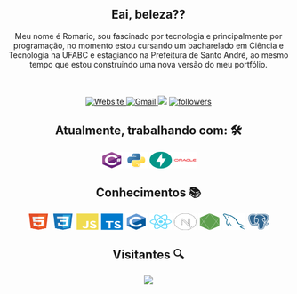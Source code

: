 <div align="center">
<h2>Eai, beleza??</h2>
  
<p>
  Meu nome é Romario, sou fascinado por tecnologia e principalmente por programação, no momento estou cursando um bacharelado em Ciência e Tecnologia na UFABC e estagiando na Prefeitura de Santo André, ao mesmo tempo que estou construindo uma nova versão do meu portfólio.<br /> <br />
</p>

<br />
  
<div style="display: inline-block">
    <a href="https://romario-negreiros.github.io/Portfolio/">
      <img alt="Website" title="Portfólio" src="https://img.shields.io/badge/-Website-47CCCC?style=for-the-badge&logo=Google-Chrome&logoColor=white&link=https://romario-negreiros.github.io/Portfolio/"/>
    </a>
    <a href="mailto:nromario482@gmail.com">
      <img alt="Gmail" title="Gmail" src="https://img.shields.io/badge/Gmail-red?style=for-the-badge&logo=Gmail&logoColor=white&link=mailto:nromario482@gmail.com"/>
    </a>
      <a href="https://www.linkedin.com/in/romario-negreiros-baldarenas-da-silva-8591b6214" target="_blank"><img src="https://img.shields.io/badge/-LinkedIn-%230077B5?style=for-the-badge&logo=linkedin&logoColor=white" target="_blank"></a> 
</div>
  
<div style="display: inline-block">
    <a href="https://github.com/Romario-Negreiros">
      <img alt="followers" title="Follow me on Github" src="https://img.shields.io/github/followers/Romario-Negreiros?style=for-the-badge&logo=github&label=Follow"/>
    </a>
</div>
  
  <br />
<h2>Atualmente, trabalhando com: 🛠</h2>
<div style="display: inline-block">
    <img align="center" alt="Romario-CSharp" height="30" width="40" src="https://raw.githubusercontent.com/devicons/devicon/master/icons/csharp/csharp-original.svg">
    <img align="center" alt="Romario-Python" height="30" width="40" src="https://raw.githubusercontent.com/devicons/devicon/master/icons/python/python-original.svg">
    <img align="center" alt="Romario-Fastapi" height="30" width="40" src="https://raw.githubusercontent.com/devicons/devicon/master/icons/fastapi/fastapi-original.svg">
    <img align="center" alt="Romario-Oracle" height="30" width="40" src="https://raw.githubusercontent.com/devicons/devicon/master/icons/oracle/oracle-original.svg">
</div>
<h2>Conhecimentos 📚</h2>
 <div style="display: inline-block">
  <img align="center" alt="Romario-HTML" height="30" width="40" src="https://raw.githubusercontent.com/devicons/devicon/master/icons/html5/html5-original.svg">
  <img align="center" alt="Romario-CSS" height="30" width="40" src="https://raw.githubusercontent.com/devicons/devicon/master/icons/css3/css3-original.svg">
  <img align="center" alt="Romario-Javascript" height="30" width="40" src="https://raw.githubusercontent.com/devicons/devicon/master/icons/javascript/javascript-plain.svg">
  <img align="center" alt="Romario-Typescript" height="30" width="40" src="https://raw.githubusercontent.com/devicons/devicon/master/icons/typescript/typescript-plain.svg">
  <img align="center" alt="Romario-C" height="30" width="40" src="https://raw.githubusercontent.com/devicons/devicon/master/icons/c/c-original.svg">
  <img align="center" alt="Romario-React" height="30" width="40" src="https://raw.githubusercontent.com/devicons/devicon/master/icons/react/react-original.svg">
  <img align="center" alt="Romario-NextJS" height="30" width="40" src="https://raw.githubusercontent.com/devicons/devicon/master/icons/nextjs/nextjs-line.svg">
  <img align="center" alt="Romario-Nodejs" height="30" width="40" src="https://raw.githubusercontent.com/devicons/devicon/master/icons/nodejs/nodejs-plain.svg">
  <img align="center" alt="Romario-Mysql" height="30" width="40" src="https://raw.githubusercontent.com/devicons/devicon/master/icons/mysql/mysql-plain.svg">
  <img align="center" alt="Romario-Postgresql" height="30" width="40" src="https://raw.githubusercontent.com/devicons/devicon/master/icons/postgresql/postgresql-plain.svg">
 </div>
<br />

<h2>Visitantes 🔍</h2>
<img src="https://profile-counter.glitch.me/Romario-Negreiros/count.svg" />
</div>

